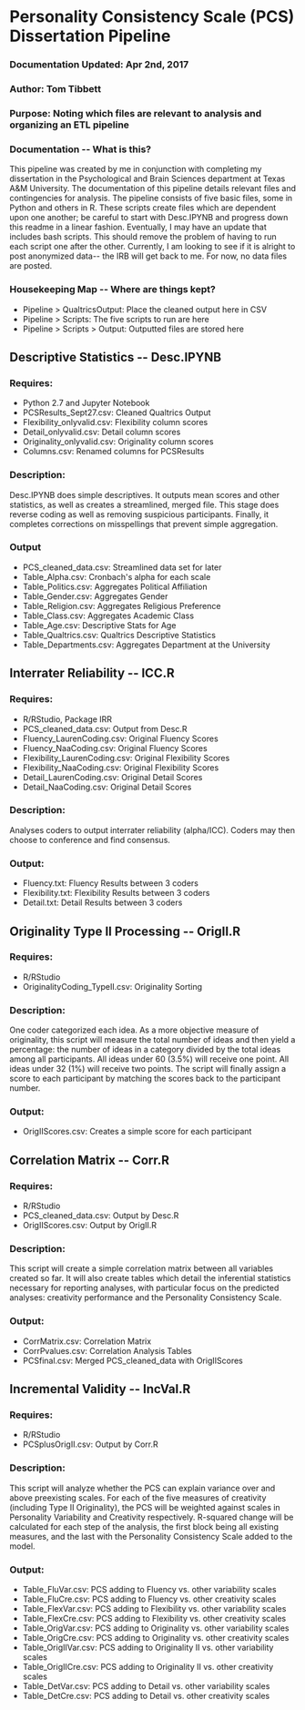 # Personality Consistency Scale (PCS) Dissertation Pipeline
### Documentation Updated: Apr 2nd, 2017
### Author: Tom Tibbett
### Purpose: Noting which files are relevant to analysis and organizing an ETL pipeline

### Documentation -- What is this?

This pipeline was created by me in conjunction with completing my dissertation in the Psychological and Brain Sciences department at Texas A&M University. The documentation of this pipeline details relevant files and contingencies for analysis.  The pipeline consists of five basic files, some in Python and others in R.  These scripts create files which are dependent upon one another; be careful to start with Desc.IPYNB and progress down this readme in a linear fashion.  Eventually, I may have an update that includes bash scripts.  This should remove the problem of having to run each script one after the other.  Currently, I am looking to see if it is alright to post anonymized data-- the IRB will get back to me.  For now, no data files are posted.

### Housekeeping Map -- Where are things kept?

* Pipeline > QualtricsOutput: Place the cleaned output here in CSV
* Pipeline > Scripts: The five scripts to run are here
* Pipeline > Scripts > Output: Outputted files are stored here

## Descriptive Statistics -- Desc.IPYNB

### Requires:

* Python 2.7 and Jupyter Notebook
* PCSResults_Sept27.csv: Cleaned Qualtrics Output
* Flexibility_onlyvalid.csv: Flexibility column scores
* Detail_onlyvalid.csv: Detail column scores
* Originality_onlyvalid.csv: Originality column scores
* Columns.csv: Renamed columns for PCSResults

### Description: 

Desc.IPYNB does simple descriptives.  It outputs mean scores and other statistics, as well as creates a streamlined, merged file. This stage does reverse coding as well as removing suspicious participants. Finally, it completes corrections on misspellings that prevent simple aggregation.

### Output

* PCS_cleaned_data.csv: Streamlined data set for later 
* Table_Alpha.csv: Cronbach's alpha for each scale
* Table_Politics.csv: Aggregates Political Affiliation
* Table_Gender.csv: Aggregates Gender
* Table_Religion.csv: Aggregates Religious Preference
* Table_Class.csv: Aggregates Academic Class
* Table_Age.csv: Descriptive Stats for Age
* Table_Qualtrics.csv: Qualtrics Descriptive Statistics
* Table_Departments.csv: Aggregates Department at the University

## Interrater Reliability -- ICC.R

### Requires:

* R/RStudio, Package IRR
* PCS_cleaned_data.csv: Output from Desc.R
* Fluency_LaurenCoding.csv: Original Fluency Scores
* Fluency_NaaCoding.csv: Original Fluency Scores
* Flexibility_LaurenCoding.csv: Original Flexibility Scores
* Flexibility_NaaCoding.csv: Original Flexibility Scores
* Detail_LaurenCoding.csv: Original Detail Scores
* Detail_NaaCoding.csv: Original Detail Scores

### Description: 

Analyses coders to output interrater reliability (alpha/ICC).  Coders may then choose to conference and find consensus.

### Output:

* Fluency.txt: Fluency Results between 3 coders
* Flexibility.txt: Flexibility Results between 3 coders
* Detail.txt: Detail Results between 3 coders

## Originality Type II Processing -- OrigII.R

### Requires:

* R/RStudio
* OriginalityCoding_TypeII.csv: Originality Sorting

### Description: 

One coder categorized each idea.  As a more objective measure of originality, this script will measure the total number of ideas and then yield a percentage: the number of ideas in a category divided by the total ideas among all participants. All ideas under 60 (3.5%) will receive one point. All ideas under 32 (1%) will receive two points.  The script will finally assign a score to each participant by matching the scores back to the participant number.

### Output:

* OrigIIScores.csv: Creates a simple score for each participant

## Correlation Matrix -- Corr.R

### Requires:

* R/RStudio
* PCS_cleaned_data.csv: Output by Desc.R
* OrigIIScores.csv: Output by OrigII.R

### Description: 

This script will create a simple correlation matrix between all variables created so far.  It will also create tables which detail the inferential statistics necessary for reporting analyses, with particular focus on the predicted analyses: creativity performance and the Personality Consistency Scale.

### Output: 

* CorrMatrix.csv: Correlation Matrix 
* CorrPvalues.csv: Correlation Analysis Tables
* PCSfinal.csv: Merged PCS_cleaned_data with OrigIIScores

## Incremental Validity -- IncVal.R

### Requires:

* R/RStudio
* PCSplusOrigII.csv: Output by Corr.R

### Description: 

This script will analyze whether the PCS can explain variance over and above preexisting scales.  For each of the five measures of creativity (including Type II Originality), the PCS will be weighted against scales in Personality Variability and Creativity respectively.  R-squared change will be calculated for each step of the analysis, the first block being all existing measures, and the last with the Personality Consistency Scale added to the model.

### Output:

* Table_FluVar.csv: PCS adding to Fluency vs. other variability scales
* Table_FluCre.csv: PCS adding to Fluency vs. other creativity scales
* Table_FlexVar.csv: PCS adding to Flexibility vs. other variability scales
* Table_FlexCre.csv: PCS adding to Flexibility vs. other creativity scales
* Table_OrigVar.csv: PCS adding to Originality vs. other variability scales
* Table_OrigCre.csv: PCS adding to Originality vs. other creativity scales
* Table_OrigIIVar.csv: PCS adding to Originality II vs. other variability scales
* Table_OrigIICre.csv: PCS adding to Originality II vs. other creativity scales
* Table_DetVar.csv: PCS adding to Detail vs. other variability scales
* Table_DetCre.csv: PCS adding to Detail vs. other creativity scales